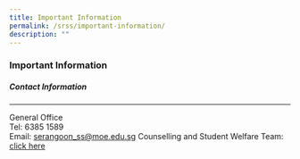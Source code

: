 ```yaml
---
title: Important Information
permalink: /srss/important-information/
description: ""
---
```

### Important Information

##### Contact Information
-------------------
General Office  
Tel: 6385 1589  
Email: <a href = "mailto:serangoon_ss@moe.edu.sg">serangoon_ss@moe.edu.sg</a> 
Counselling and Student Welfare Team: [click here](https://docs.google.com/forms/d/e/1FAIpQLSfvCmkTNPsNq9MM-I20v9IvucL-_j6N69d5QhRmvJuozHpKUg/viewform)